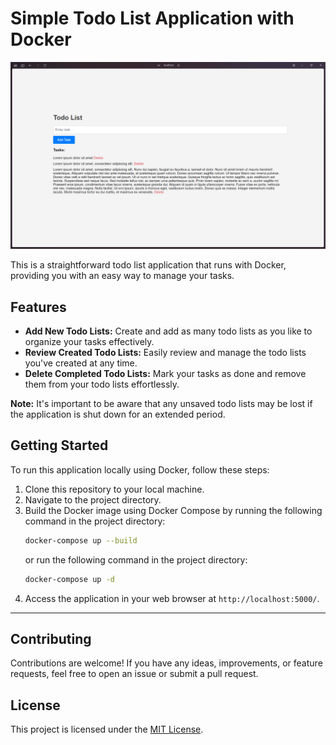 # Simple Todo List Application with Docker

![preview of todo list app](gb/ss-todo-app.png)

This is a straightforward todo list application that runs with Docker, providing you with an easy way to manage your tasks.

## Features

- **Add New Todo Lists:** Create and add as many todo lists as you like to organize your tasks effectively.
- **Review Created Todo Lists:** Easily review and manage the todo lists you've created at any time.
- **Delete Completed Todo Lists:** Mark your tasks as done and remove them from your todo lists effortlessly.

**Note:** It's important to be aware that any unsaved todo lists may be lost if the application is shut down for an extended period.

## Getting Started

To run this application locally using Docker, follow these steps:

1. Clone this repository to your local machine.
2. Navigate to the project directory.
3. Build the Docker image using Docker Compose by running the following command in the project directory:
   ```bash
   docker-compose up --build
   ```
   or run the following command in the project directory:
   ```bash
   docker-compose up -d
   ```
4. Access the application in your web browser at `http://localhost:5000/`.

---

## Contributing

Contributions are welcome! If you have any ideas, improvements, or feature requests, feel free to open an issue or submit a pull request.

## License

This project is licensed under the [MIT License](LICENSE).
